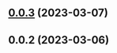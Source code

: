 ## [0.0.3](https://github.com/WorthyD/destiny-clan-dashboard/compare/0.0.2...0.0.3) (2023-03-07)



## 0.0.2 (2023-03-06)



